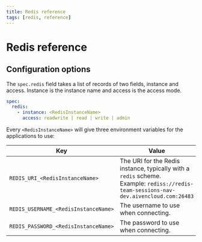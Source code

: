 ```yaml
---
title: Redis reference
tags: [redis, reference]
---
```


# Redis reference

## Configuration options

The `spec.redis` field takes a list of records of two fields, instance and access. Instance is the instance name and access is the access mode.

```yaml
spec:
  redis:
    - instance: <RedisInstanceName>
      access: readwrite | read | write | admin
```

Every `<RedisInstanceName>` will give three environment variables for the applications to use:

| Key                                | Value                                                                                                                                       |
|------------------------------------|---------------------------------------------------------------------------------------------------------------------------------------------|
| `REDIS_URI_<RedisInstanceName>`      | The URI for the Redis instance, typically with a `redis` scheme. <br/>Example:  `rediss://redis-team-sessions-nav-dev.aivencloud.com:26483` |
| `REDIS_USERNAME_<RedisInstanceName>` | The username to use when connecting.                                                                                                        |
| `REDIS_PASSWORD_<RedisInstanceName>` | The password to use when connecting.                                                                                                        |
